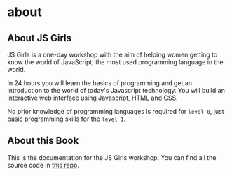 # about

## About JS Girls

JS Girls is a one-day workshop with the aim of helping women getting to know the world of JavaScript, the most used programming language in the world.

In 24 hours you will learn the basics of programming and get an introduction to the world of today's Javascript technology. You will build an interactive web interface using Javascript, HTML and CSS.

No prior knowledge of programming languages is required for `level 0`, just basic programming skills for the `level 1`.

## About this Book

This is the documentation for the JS Girls workshop. You can find all the source code in [this repo](https://github.com/js-girls/workshop).

